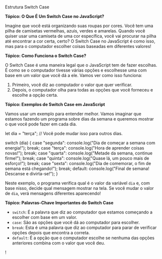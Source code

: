 Estrutura Switch Case

**Tópico: O Que É Um Switch Case no JavaScript?**

Imagine que você está organizando suas roupas por cores. Você tem uma pilha de camisetas vermelhas, azuis, verdes e amarelas. Quando você quiser usar uma camiseta de uma cor específica, você vai procurar na pilha até encontrar a cor certa, certo? O Switch Case no JavaScript é como isso, mas para o computador escolher coisas baseadas em diferentes valores!

**Tópico: Como Funciona o Switch Case?**

O Switch Case é uma maneira legal que o JavaScript tem de fazer escolhas. É como se o computador tivesse várias opções e escolhesse uma com base em um valor que você dá a ele. Vamos ver como isso funciona:

1. Primeiro, você diz ao computador o valor que quer verificar.
2. Depois, o computador olha para todas as opções que você forneceu e escolhe a opção certa.

**Tópico: Exemplos de Switch Case em JavaScript**

Vamos usar um exemplo para entender melhor. Vamos imaginar que estamos fazendo um programa sobre dias da semana e queremos mostrar o que você pode fazer em cada dia.

let dia = "terça"; // Você pode mudar isso para outros dias.

switch (dia) {
  case "segunda":
    console.log("Dia de começar a semana com energia!");
    break;
  case "terça":
    console.log("Hora de aprender coisas novas!");
    break;
  case "quarta":
    console.log("Metade da semana, continue firme!");
    break;
  case "quinta":
    console.log("Quase lá, um pouco mais de esforço!");
    break;
  case "sexta":
    console.log("Dia de comemorar, o fim de semana está chegando!");
    break;
  default:
    console.log("Final de semana! Descanse e divirta-se!");
}

Neste exemplo, o programa verifica qual é o valor da variável `dia` e, com base nisso, decide qual mensagem mostrar na tela. Se você mudar o valor de `dia`, verá mensagens diferentes aparecendo!

**Tópico: Palavras-Chave Importantes do Switch Case**

- `switch`: É a palavra que diz ao computador que estamos começando a escolher com base em um valor.
- `case`: São as opções que você dá ao computador para escolher.
- `break`: Esta é uma palavra que diz ao computador para parar de verificar opções depois que encontra a correta.
- `default`: É a opção que o computador escolhe se nenhuma das opções anteriores combina com o valor que você deu.

!